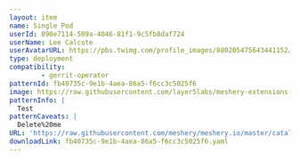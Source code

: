 ```yaml
---
layout: item
name: Single Pod
userId: 090e7114-509a-4046-81f1-9c5fb8daf724
userName: Lee Calcote
userAvatarURL: https://pbs.twimg.com/profile_images/880205475643441152/V_vhfnzb_400x400.jpg
type: deployment
compatibility: 
        - gerrit-operator
patternId: fb40735c-9e1b-4aea-86a5-f6cc3c5025f6
image: https://raw.githubusercontent.com/layer5labs/meshery-extensions-packages/master/action-assets/design-assets/fb40735c-9e1b-4aea-86a5-f6cc3c5025f6-light.png,https://raw.githubusercontent.com/layer5labs/meshery-extensions-packages/master/action-assets/design-assets/fb40735c-9e1b-4aea-86a5-f6cc3c5025f6-dark.png
patternInfo: |
  Test
patternCaveats: |
  Delete%20me
URL: 'https://raw.githubusercontent.com/meshery/meshery.io/master/catalog/fb40735c-9e1b-4aea-86a5-f6cc3c5025f6.yaml'
downloadLink: fb40735c-9e1b-4aea-86a5-f6cc3c5025f6.yaml
---
```

